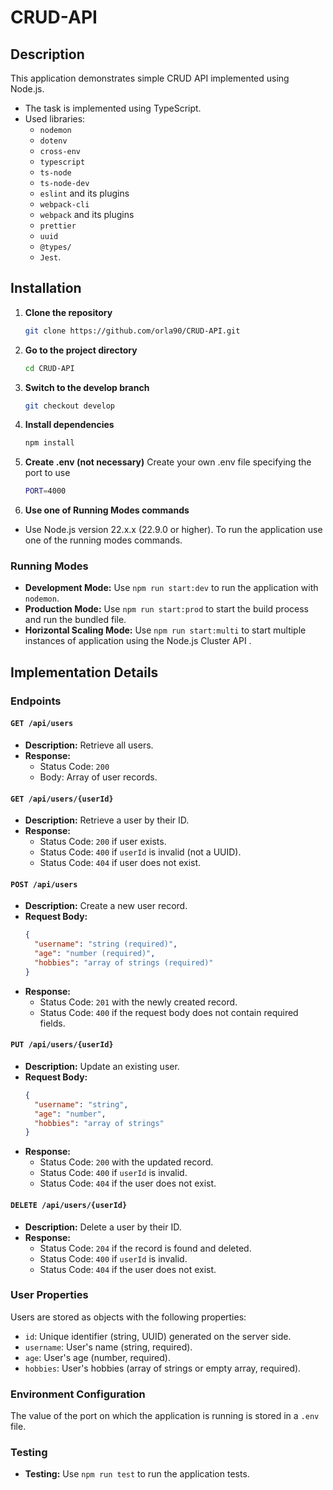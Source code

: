 # CRUD-API

## Description
This application demonstrates simple CRUD API implemented using Node.js.

- The task is implemented using TypeScript.
- Used libraries:
  - `nodemon`
  - `dotenv`
  - `cross-env`
  - `typescript`
  - `ts-node`
  - `ts-node-dev`
  - `eslint` and its plugins
  - `webpack-cli`
  - `webpack` and its plugins
  - `prettier`
  - `uuid`
  - `@types/`
  - `Jest`.

## Installation

1. **Clone the repository**
   ```bash
   git clone https://github.com/orla90/CRUD-API.git

2. **Go to the project directory**
    ```bash
    cd CRUD-API

3. **Switch to the develop branch**
    ```bash
    git checkout develop

4. **Install dependencies**
    ```bash
    npm install

5. **Create .env (not necessary)**
    Create your own .env file specifying the port to use
    ```bash
    PORT=4000

6. **Use one of Running Modes commands**
- Use Node.js version 22.x.x (22.9.0 or higher). To run the application use one of the running modes commands.

### Running Modes
- **Development Mode:** Use `npm run start:dev` to run the application with `nodemon`.
- **Production Mode:** Use `npm run start:prod` to start the build process and run the bundled file.
- **Horizontal Scaling Mode:** Use `npm run start:multi` to start multiple instances of application using the Node.js Cluster API .


## Implementation Details

### Endpoints

#### `GET /api/users`
- **Description:** Retrieve all users.
- **Response:**
  - Status Code: `200`
  - Body: Array of user records.

#### `GET /api/users/{userId}`
- **Description:** Retrieve a user by their ID.
- **Response:**
  - Status Code: `200` if user exists.
  - Status Code: `400` if `userId` is invalid (not a UUID).
  - Status Code: `404` if user does not exist.

#### `POST /api/users`
- **Description:** Create a new user record.
- **Request Body:**
    ```json
    {
      "username": "string (required)",
      "age": "number (required)",
      "hobbies": "array of strings (required)"
    }
    ```
- **Response:**
  - Status Code: `201` with the newly created record.
  - Status Code: `400` if the request body does not contain required fields.

#### `PUT /api/users/{userId}`
- **Description:** Update an existing user.
- **Request Body:**
    ```json
    {
      "username": "string",
      "age": "number",
      "hobbies": "array of strings"
    }
    ```
- **Response:**
  - Status Code: `200` with the updated record.
  - Status Code: `400` if `userId` is invalid.
  - Status Code: `404` if the user does not exist.

#### `DELETE /api/users/{userId}`
- **Description:** Delete a user by their ID.
- **Response:**
  - Status Code: `204` if the record is found and deleted.
  - Status Code: `400` if `userId` is invalid.
  - Status Code: `404` if the user does not exist.

### User Properties

Users are stored as objects with the following properties:

- `id`: Unique identifier (string, UUID) generated on the server side.
- `username`: User's name (string, required).
- `age`: User's age (number, required).
- `hobbies`: User's hobbies (array of strings or empty array, required).

### Environment Configuration

The value of the port on which the application is running is stored in a `.env` file.

### Testing
- **Testing:** Use `npm run test` to run the application tests.
